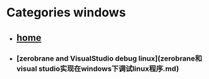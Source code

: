 # Categories windows
* ## [home](../README.md)
* ### [zerobrane and VisualStudio debug linux](zerobrane和visual studio实现在windows下调试linux程序.md)
